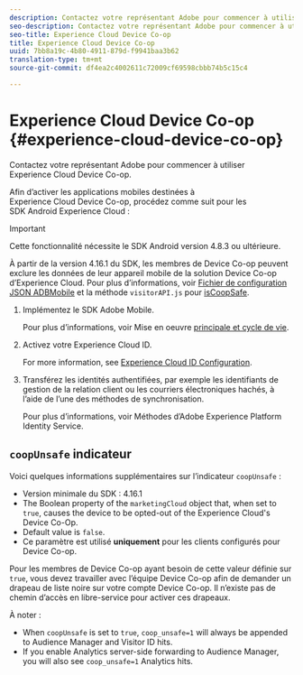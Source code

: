 ```yaml
---
description: Contactez votre représentant Adobe pour commencer à utiliser Experience Cloud Device Co-op.
seo-description: Contactez votre représentant Adobe pour commencer à utiliser Experience Cloud Device Co-op.
seo-title: Experience Cloud Device Co-op
title: Experience Cloud Device Co-op
uuid: 7bb8a19c-4b80-4911-879d-f9941baa3b62
translation-type: tm+mt
source-git-commit: df4ea2c4002611c72009cf69598cbbb74b5c15c4

---
```



# Experience Cloud Device Co-op {#experience-cloud-device-co-op}

Contactez votre représentant Adobe pour commencer à utiliser Experience Cloud Device Co-op.

Afin d’activer les applications mobiles destinées à Experience Cloud Device Co-op, procédez comme suit pour les SDK Android Experience Cloud :

>[!IMPORTANT]
>
>Cette fonctionnalité nécessite le SDK Android version 4.8.3 ou ultérieure.

À partir de la version 4.16.1 du SDK, les membres de Device Co-op peuvent exclure les données de leur appareil mobile de la solution Device Co-op d’Experience Cloud. Pour plus d’informations, voir [Fichier de configuration JSON ADBMobile](/help/android/configuration/json-config/json-config.md) et la méthode `visitorAPI.js` pour [isCoopSafe](https://marketing.adobe.com/resources/help/en_US/mcvid/mcvid-coopsafe.html).

1. Implémentez le SDK Adobe Mobile.

   Pour plus d’informations, voir Mise en oeuvre [principale et cycle de vie](/help/android/getting-started/dev-qs.md).
1. Activez votre Experience Cloud ID.

   For more information, see [Experience Cloud ID Configuration](/help/android/c-marketing-cloud/mcvid.md).
1. Transférez les identités authentifiées, par exemple les identifiants de gestion de la relation client ou les courriers électroniques hachés, à l’aide de l’une des méthodes de synchronisation.

   Pour plus d’informations, voir Méthodes [](/help/android/c-marketing-cloud/mc-methods.md)d’Adobe Experience Platform Identity Service.

## `coopUnsafe` indicateur

Voici quelques informations supplémentaires sur l’indicateur `coopUnsafe` :

* Version minimale du SDK : 4.16.1
* The Boolean property of the `marketingCloud` object that, when set to `true`, causes the device to be opted-out of the Experience Cloud's Device Co-Op.
* Default value is `false`.
* Ce paramètre est utilisé **uniquement** pour les clients configurés pour Device Co-op.

Pour les membres de Device Co-op ayant besoin de cette valeur définie sur `true`, vous devez travailler avec l’équipe Device Co-op afin de demander un drapeau de liste noire sur votre compte Device Co-op. Il n’existe pas de chemin d’accès en libre-service pour activer ces drapeaux.

À noter :

* When `coopUnsafe` is set to `true`, `coop_unsafe=1` will always be appended to Audience Manager and Visitor ID hits.
* If you enable Analytics server-side forwarding to Audience Manager, you will also see `coop_unsafe=1` Analytics hits.